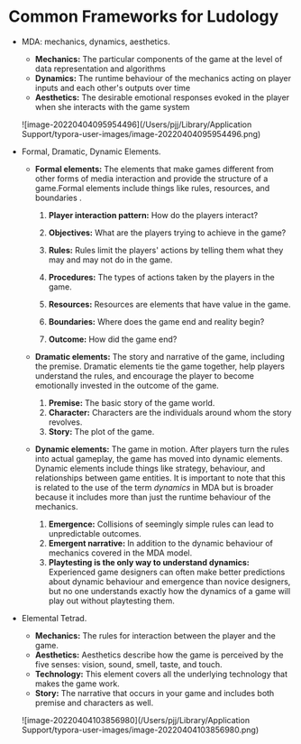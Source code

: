 # Common Frameworks for Ludology

- MDA: mechanics, dynamics, aesthetics.

  - **Mechanics:** The particular components of the game at the level of data representation  and algorithms 
  - **Dynamics:** The runtime behaviour of the mechanics acting on player inputs and each other's outputs over time
  - **Aesthetics:** The desirable emotional responses evoked in the player when she interacts with the game system

  ![image-20220404095954496](/Users/pjj/Library/Application Support/typora-user-images/image-20220404095954496.png)

- Formal, Dramatic, Dynamic Elements.

  - **Formal elements:** The elements that make games different from other forms of media interaction and provide the structure of a game.Formal elements include things like rules, resources, and boundaries .

    1. **Player interaction pattern:**  How do the players interact?

    2. **Objectives:** What are the players trying to achieve in the game?

    3. **Rules:** Rules limit the players' actions by telling them what they may and may not do in the game.

    4. **Procedures:** The types of actions taken by the players in the game. 

    5. **Resources:** Resources are elements that have value in the game.

    6. **Boundaries:** Where does the game end and reality begin?

    7. **Outcome:** How did the game end?

  - **Dramatic elements:** The story and narrative of the game, including the premise. Dramatic elements tie the game together, help players understand the rules, and encourage the player to become emotionally invested in the outcome of the game.

    1. **Premise:** The basic story of the game world.
    2. **Character:** Characters are the individuals around whom the story revolves.
    3. **Story:** The plot of the game.

  - **Dynamic elements:** The game in motion. After players turn the rules into actual gameplay, the game has moved into dynamic elements. Dynamic elements include things like strategy, behaviour, and relationships between game entities. It is important to note that this is related to the use of the term *dynamics* in MDA but is broader because it includes more than just the runtime behaviour of the mechanics.

    1. **Emergence:** Collisions of seemingly simple rules can lead to unpredictable outcomes.
    2. **Emergent narrative:** In addition to the dynamic behaviour of mechanics covered in the MDA model.
    3. **Playtesting is the only way to understand dynamics:** Experienced game designers can often make better predictions about dynamic behaviour and emergence than novice designers, but no one understands exactly how the dynamics of a game will play out without playtesting them.

- Elemental Tetrad.

  - **Mechanics:** The rules for interaction between the player and the game.
  - **Aesthetics:** Aesthetics describe how the game is perceived by the five senses: vision, sound, smell, taste, and touch.
  - **Technology:** This element covers all the underlying technology that makes the game work.
  - **Story:** The narrative  that occurs in your game and includes both premise and characters as well.

  ![image-20220404103856980](/Users/pjj/Library/Application Support/typora-user-images/image-20220404103856980.png)

​	

